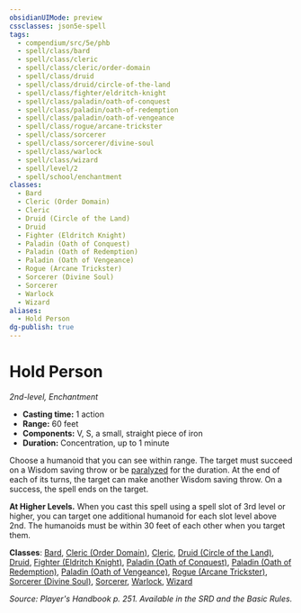 ```yaml
---
obsidianUIMode: preview
cssclasses: json5e-spell
tags:
  - compendium/src/5e/phb
  - spell/class/bard
  - spell/class/cleric
  - spell/class/cleric/order-domain
  - spell/class/druid
  - spell/class/druid/circle-of-the-land
  - spell/class/fighter/eldritch-knight
  - spell/class/paladin/oath-of-conquest
  - spell/class/paladin/oath-of-redemption
  - spell/class/paladin/oath-of-vengeance
  - spell/class/rogue/arcane-trickster
  - spell/class/sorcerer
  - spell/class/sorcerer/divine-soul
  - spell/class/warlock
  - spell/class/wizard
  - spell/level/2
  - spell/school/enchantment
classes:
  - Bard
  - Cleric (Order Domain)
  - Cleric
  - Druid (Circle of the Land)
  - Druid
  - Fighter (Eldritch Knight)
  - Paladin (Oath of Conquest)
  - Paladin (Oath of Redemption)
  - Paladin (Oath of Vengeance)
  - Rogue (Arcane Trickster)
  - Sorcerer (Divine Soul)
  - Sorcerer
  - Warlock
  - Wizard
aliases:
  - Hold Person
dg-publish: true
---
```

# Hold Person
*2nd-level, Enchantment*  

- **Casting time:** 1 action
- **Range:** 60 feet
- **Components:** V, S, a small, straight piece of iron
- **Duration:** Concentration, up to 1 minute

Choose a humanoid that you can see within range. The target must succeed on a Wisdom saving throw or be [paralyzed](/3-Mechanics/CLI/rules/conditions.md#paralyzed) for the duration. At the end of each of its turns, the target can make another Wisdom saving throw. On a success, the spell ends on the target.

**At Higher Levels.** When you cast this spell using a spell slot of 3rd level or higher, you can target one additional humanoid for each slot level above 2nd. The humanoids must be within 30 feet of each other when you target them.

**Classes**: [Bard](/Admin/CLI/classes/bard.md), [Cleric (Order Domain)](/Admin/CLI/classes/cleric-order-domain-tce.md), [Cleric](/Admin/CLI/classes/cleric.md), [Druid (Circle of the Land)](/Admin/CLI/classes/druid-circle-of-the-land.md), [Druid](/Admin/CLI/classes/druid.md), [Fighter (Eldritch Knight)](/Admin/CLI/classes/fighter-eldritch-knight.md), [Paladin (Oath of Conquest)](/Admin/CLI/classes/paladin-oath-of-conquest-xge.md), [Paladin (Oath of Redemption)](/Admin/CLI/classes/paladin-oath-of-redemption-xge.md), [Paladin (Oath of Vengeance)](/Admin/CLI/classes/paladin-oath-of-vengeance.md), [Rogue (Arcane Trickster)](/Admin/CLI/classes/rogue-arcane-trickster.md), [Sorcerer (Divine Soul)](/Admin/CLI/classes/sorcerer-divine-soul-xge.md), [Sorcerer](/Admin/CLI/classes/sorcerer.md), [Warlock](/Admin/CLI/classes/warlock.md), [Wizard](/Admin/CLI/classes/wizard.md)

*Source: Player's Handbook p. 251. Available in the SRD and the Basic Rules.*